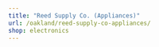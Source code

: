 ```yaml
---
title: "Reed Supply Co. (Appliances)"
url: /oakland/reed-supply-co-appliances/
shop: electronics
---
```

